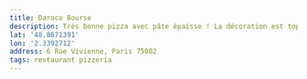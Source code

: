 ```yaml
---
title: Daroco Bourse
description: Très bonne pizza avec pâte épaisse ! La décoration est top ! Service agréable 👌🏻.
lat: '48.8671391'
lon: '2.3392712'
address: 6 Rue Vivienne, Paris 75002
tags: restaurant pizzeria
---
```

